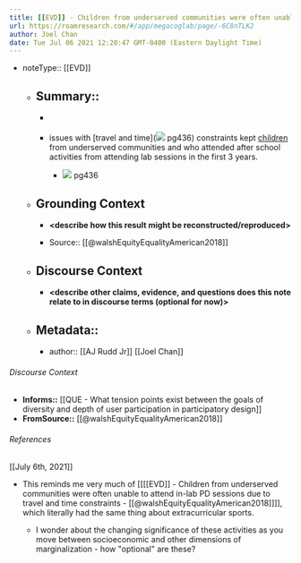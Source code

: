 ```yaml
---
title: [[EVD]] - Children from underserved communities were often unable to attend in-lab PD sessions due to travel and time constraints - [[@walshEquityEqualityAmerican2018]]
url: https://roamresearch.com/#/app/megacoglab/page/-6C8nTLK2
author: Joel Chan
date: Tue Jul 06 2021 12:20:47 GMT-0400 (Eastern Daylight Time)
---
```


- noteType:: [[EVD]]

    - ## Summary::

        - __<summarize the result in a bit more detail here>__

        - issues with [travel and time](![](https://firebasestorage.googleapis.com/v0/b/firescript-577a2.appspot.com/o/imgs%2Fapp%2Fmegacoglab%2F0siQxOB242.png?alt=media&token=89d74f9d-bd1d-48fd-87ed-8c69ac3b4cd5) pg436) constraints kept [children](((jKDV9geaV))) from underserved communities and who attended after school activities from attending lab sessions in the first 3 years.

            - ![](https://firebasestorage.googleapis.com/v0/b/firescript-577a2.appspot.com/o/imgs%2Fapp%2Fmegacoglab%2F0siQxOB242.png?alt=media&token=89d74f9d-bd1d-48fd-87ed-8c69ac3b4cd5) pg436

    - ## **Grounding Context**

        - __<describe how this result might be reconstructed/reproduced>__

        - Source:: [[@walshEquityEqualityAmerican2018]]

    - ## **Discourse Context**

        - __<describe other claims, evidence, and questions does this note relate to in discourse terms (optional for now)>__

    - ## Metadata::

        - author:: [[AJ Rudd Jr]] [[Joel Chan]]

###### Discourse Context

- **Informs::** [[QUE - What tension points exist between the goals of diversity and depth of user participation in participatory design]]
- **FromSource::** [[@walshEquityEqualityAmerican2018]]

###### References

[[July 6th, 2021]]

- This reminds me very much of [[[[EVD]] - Children from underserved communities were often unable to attend in-lab PD sessions due to travel and time constraints - [[@walshEquityEqualityAmerican2018]]]], which literally had the same thing about extracurricular sports.

    - I wonder about the changing significance of these activities as you move between socioeconomic and other dimensions of marginalization - how "optional" are these?
